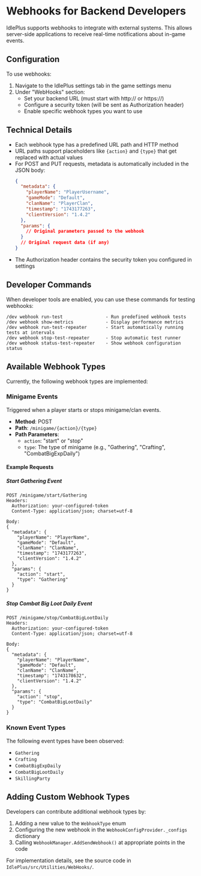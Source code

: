 # Webhooks for Backend Developers

IdlePlus supports webhooks to integrate with external systems. This allows server-side applications to receive real-time notifications about in-game events.

## Configuration

To use webhooks:

1. Navigate to the IdlePlus settings tab in the game settings menu
2. Under "WebHooks" section:
   - Set your backend URL (must start with http:// or https://)
   - Configure a security token (will be sent as Authorization header)
   - Enable specific webhook types you want to use

## Technical Details

- Each webhook type has a predefined URL path and HTTP method
- URL paths support placeholders like `{action}` and `{type}` that get replaced with actual values
- For POST and PUT requests, metadata is automatically included in the JSON body:
  ```json
  {
    "metadata": {
      "playerName": "PlayerUsername",
      "gameMode": "Default",
      "clanName": "PlayerClan",
      "timestamp": "1743177263",
      "clientVersion": "1.4.2"
    },
    "params": {
      // Original parameters passed to the webhook
    }
    // Original request data (if any)
  }
  ```
- The Authorization header contains the security token you configured in settings

## Developer Commands

When developer tools are enabled, you can use these commands for testing webhooks:

```
/dev webhook run-test                - Run predefined webhook tests
/dev webhook show-metrics            - Display performance metrics
/dev webhook run-test-repeater       - Start automatically running tests at intervals
/dev webhook stop-test-repeater      - Stop automatic test runner
/dev webhook status-test-repeater    - Show webhook configuration status
```

## Available Webhook Types

Currently, the following webhook types are implemented:

### Minigame Events

Triggered when a player starts or stops minigame/clan events.

- **Method**: POST
- **Path**: `/minigame/{action}/{type}`
- **Path Parameters**:
  - `action`: "start" or "stop"
  - `type`: The type of minigame (e.g., "Gathering", "Crafting", "CombatBigExpDaily")

#### Example Requests

##### Start Gathering Event

```
POST /minigame/start/Gathering
Headers:
  Authorization: your-configured-token
  Content-Type: application/json; charset=utf-8

Body:
{
  "metadata": {
    "playerName": "PlayerName",
    "gameMode": "Default",
    "clanName": "ClanName",
    "timestamp": "1743177263",
    "clientVersion": "1.4.2"
  },
  "params": { 
    "action": "start", 
    "type": "Gathering" 
  }
}
```

##### Stop Combat Big Loot Daily Event

```
POST /minigame/stop/CombatBigLootDaily
Headers:
  Authorization: your-configured-token
  Content-Type: application/json; charset=utf-8

Body:
{
  "metadata": {
    "playerName": "PlayerName",
    "gameMode": "Default",
    "clanName": "ClanName",
    "timestamp": "1743178632",
    "clientVersion": "1.4.2"
  },
  "params": { 
    "action": "stop", 
    "type": "CombatBigLootDaily" 
  }
}
```

### Known Event Types

The following event types have been observed:
- `Gathering`
- `Crafting`
- `CombatBigExpDaily`
- `CombatBigLootDaily`
- `SkillingParty`

## Adding Custom Webhook Types

Developers can contribute additional webhook types by:

1. Adding a new value to the `WebhookType` enum
2. Configuring the new webhook in the `WebhookConfigProvider._configs` dictionary
3. Calling `WebhookManager.AddSendWebhook()` at appropriate points in the code

For implementation details, see the source code in `IdlePlus/src/Utilities/WebHooks/`.